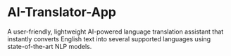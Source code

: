 # AI-Translator-App
A user-friendly, lightweight AI-powered language translation assistant that instantly converts English text into several supported languages using state-of-the-art NLP models.
